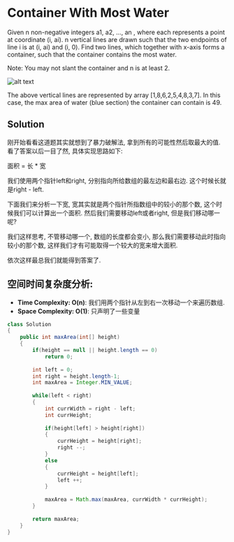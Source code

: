# Container With Most Water

Given n non-negative integers a1, a2, ..., an , where each represents a point at coordinate (i, ai). n vertical lines are drawn such that the two endpoints of line i is at (i, ai) and (i, 0). Find two lines, which together with x-axis forms a container, such that the container contains the most water.

Note: You may not slant the container and n is at least 2.

![alt text](https://s3-lc-upload.s3.amazonaws.com/uploads/2018/07/17/question_11.jpg)

The above vertical lines are represented by array [1,8,6,2,5,4,8,3,7]. 
In this case, the max area of water (blue section) the container can contain is 49.

## Solution

刚开始看看这道题其实就想到了暴力破解法, 拿到所有的可能性然后取最大的值. 看了答案以后一目了然, 具体实现思路如下:

面积 = 长 * 宽

我们使用两个指针left和right, 分别指向所给数组的最左边和最右边. 这个时候长就是right - left. 

下面我们来分析一下宽, 宽其实就是两个指针所指数组中的较小的那个数, 这个时候我们可以计算出一个面积. 然后我们需要移动left或者right, 但是我们移动哪一呢? 

我们这样思考, 不管移动哪一个, 数组的长度都会变小, 那么我们需要移动此时指向较小的那个数, 这样我们才有可能取得一个较大的宽来增大面积.

依次这样最总我们就能得到答案了.

## 空间时间复杂度分析:

* **Time Complexity: O(n)**: 我们用两个指针从左到右一次移动一个来遍历数组.
* **Space Complexity: O(1)**: 只声明了一些变量

```java
class Solution 
{
    public int maxArea(int[] height) 
    {
        if(height == null || height.length == 0)
            return 0;
        
        int left = 0;
        int right = height.length-1;
        int maxArea = Integer.MIN_VALUE;
        
        while(left < right)
        {
            int currWidth = right - left;
            int currHeight;
            
            if(height[left] > height[right])
            {
                currHeight = height[right];
                right --;
            }
            else 
            {
                currHeight = height[left];
                left ++;
            }
                
            maxArea = Math.max(maxArea, currWidth * currHeight);
        }
             
        return maxArea;
    }
}
```







